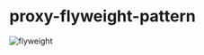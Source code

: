 # proxy-flyweight-pattern
![flyweight](https://github.com/mhuseynn/proxy-flyweight-pattern/assets/141039471/07f8369e-5c9f-4a69-ae17-3f526c84a519)
